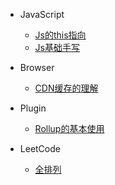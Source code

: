 
* JavaScript
  * [Js的this指向](JavaScript/Js的this指向.md)
  * [Js基础手写](JavaScript/Js基础手写.md)

* Browser
  * [CDN缓存的理解](Browser/CDN缓存的理解.md)

* Plugin
  * [Rollup的基本使用](Plugin/Rollup.md)

* LeetCode
  * [全排列](LeetCode/%E5%85%A8%E6%8E%92%E5%88%97.md)
